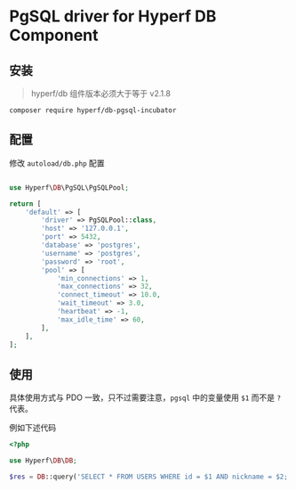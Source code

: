 # PgSQL driver for Hyperf DB Component

## 安装

> hyperf/db 组件版本必须大于等于 v2.1.8

```
composer require hyperf/db-pgsql-incubator
```

## 配置

修改 `autoload/db.php` 配置

```php

use Hyperf\DB\PgSQL\PgSQLPool;

return [
    'default' => [
        'driver' => PgSQLPool::class,
        'host' => '127.0.0.1',
        'port' => 5432,
        'database' => 'postgres',
        'username' => 'postgres',
        'password' => 'root',
        'pool' => [
            'min_connections' => 1,
            'max_connections' => 32,
            'connect_timeout' => 10.0,
            'wait_timeout' => 3.0,
            'heartbeat' => -1,
            'max_idle_time' => 60,
        ],
    ],
];
```

## 使用

具体使用方式与 PDO 一致，只不过需要注意，`pgsql` 中的变量使用 `$1` 而不是 `?` 代表。

例如下述代码

```php
<?php

use Hyperf\DB\DB;

$res = DB::query('SELECT * FROM USERS WHERE id = $1 AND nickname = $2;', [2, 'Hyperf']);
```

